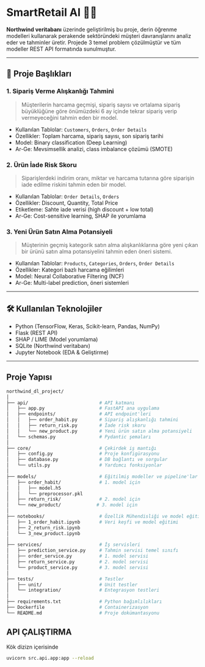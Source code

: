 # SmartRetail AI 🛒🤖

**Northwind veritabanı** üzerinde geliştirilmiş bu proje, derin öğrenme modelleri kullanarak perakende sektöründeki müşteri davranışlarını analiz eder ve tahminler üretir. Projede 3 temel problem çözülmüştür ve tüm modeller REST API formatında sunulmuştur.

---

## 📌 Proje Başlıkları

### 1. Sipariş Verme Alışkanlığı Tahmini
> Müşterilerin harcama geçmişi, sipariş sayısı ve ortalama sipariş büyüklüğüne göre önümüzdeki 6 ay içinde tekrar sipariş verip vermeyeceğini tahmin eden bir model.

- Kullanılan Tablolar: `Customers`, `Orders`, `Order Details`
- Özellikler: Toplam harcama, sipariş sayısı, son sipariş tarihi
- Model: Binary classification (Deep Learning)
- Ar-Ge: Mevsimsellik analizi, class imbalance çözümü (SMOTE)

### 2. Ürün İade Risk Skoru
> Siparişlerdeki indirim oranı, miktar ve harcama tutarına göre siparişin iade edilme riskini tahmin eden bir model.

- Kullanılan Tablolar: `Order Details`, `Orders`
- Özellikler: Discount, Quantity, Total Price
- Etiketleme: Sahte iade verisi (high discount + low total)
- Ar-Ge: Cost-sensitive learning, SHAP ile yorumlama

### 3. Yeni Ürün Satın Alma Potansiyeli
> Müşterinin geçmiş kategorik satın alma alışkanlıklarına göre yeni çıkan bir ürünü satın alma potansiyelini tahmin eden öneri sistemi.

- Kullanılan Tablolar: `Products`, `Categories`, `Orders`, `Order Details`
- Özellikler: Kategori bazlı harcama eğilimleri
- Model: Neural Collaborative Filtering (NCF)
- Ar-Ge: Multi-label prediction, öneri sistemleri

---

## 🛠 Kullanılan Teknolojiler

- Python (TensorFlow, Keras, Scikit-learn, Pandas, NumPy)
- Flask (REST API)
- SHAP / LIME (Model yorumlama)
- SQLite (Northwind veritabanı)
- Jupyter Notebook (EDA & Geliştirme)

---

## Proje Yapısı
````bash
northwind_dl_project/
│
├── api/                          # API katmanı
│   ├── app.py                    # FastAPI ana uygulama
│   ├── endpoints/                # API endpoint'leri
│   │   ├── order_habit.py        # Sipariş alışkanlığı tahmini
│   │   ├── return_risk.py        # İade risk skoru
│   │   └── new_product.py        # Yeni ürün satın alma potansiyeli
│   └── schemas.py                # Pydantic şemaları
│
├── core/                         # Çekirdek iş mantığı
│   ├── config.py                 # Proje konfigürasyonu
│   ├── database.py               # DB bağlantı ve sorgular
│   └── utils.py                  # Yardımcı fonksiyonlar
│
├── models/                       # Eğitilmiş modeller ve pipeline'lar
│   ├── order_habit/              # 1. model için
│   │   ├── model.h5             
│   │   └── preprocessor.pkl      
│   ├── return_risk/              # 2. model için
│   └── new_product/             # 3. model için
│
├── notebooks/                    # Özellik Mühendisliği ve model eğitimi 
│   ├── 1_order_habit.ipynb       # Veri keşfi ve model eğitimi
│   ├── 2_return_risk.ipynb       
│   └── 3_new_product.ipynb      
│
├── services/                     # İş servisleri
│   ├── prediction_service.py     # Tahmin servisi temel sınıfı
│   ├── order_service.py          # 1. model servisi
│   ├── return_service.py         # 2. model servisi
│   └── product_service.py        # 3. model servisi
│
├── tests/                        # Testler
│   ├── unit/                     # Unit testler
│   └── integration/              # Entegrasyon testleri
│
├── requirements.txt              # Python bağımlılıkları
├── Dockerfile                    # Containerizasyon
└── README.md                     # Proje dokümantasyonu
````

## API ÇALIŞTIRMA
Kök dizizn içerisinde 
```` bash
uvicorn src.api.app:app --reload
````

